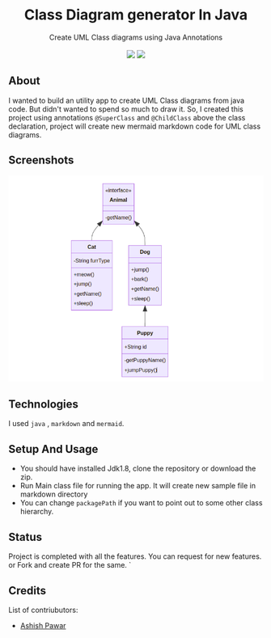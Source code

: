 <div align='center'>
  
<h1> Class Diagram generator In Java </h1>
Create UML Class diagrams using Java Annotations
  <br/>
  <br/>
  <img src="https://img.shields.io/badge/java-%23ED8B00.svg?style=for-the-badge&logo=java&logoColor=white" height="35px">
  <img src="https://img.shields.io/badge/Markdown-000000?style=for-the-badge&logo=markdown&logoColor=white" height="35px">
  
</div>

## About
I wanted to build an utility app to create UML Class diagrams from java code. But didn't wanted to spend so much to draw it. So, I created this project using annotations `@SuperClass` and `@ChildClass` above the class declaration, project will create new mermaid markdown code for UML class diagrams.

  

## Screenshots
<img src=".github/screenshot2.png" >

## Technologies

I used `java` , `markdown` and `mermaid`.

## Setup And Usage

- You should have installed Jdk1.8, clone the repository or download the zip.
- Run Main class file for running the app. It will create new sample file in markdown directory
- You can change `packagePath` if you want to point out to some other class hierarchy. 

## Status

Project is completed with all the features. You can request for new features. or Fork and create PR for the same. `

## Credits

List of contriubutors:

- [Ashish Pawar](https://github.com/ashishpawar517)
